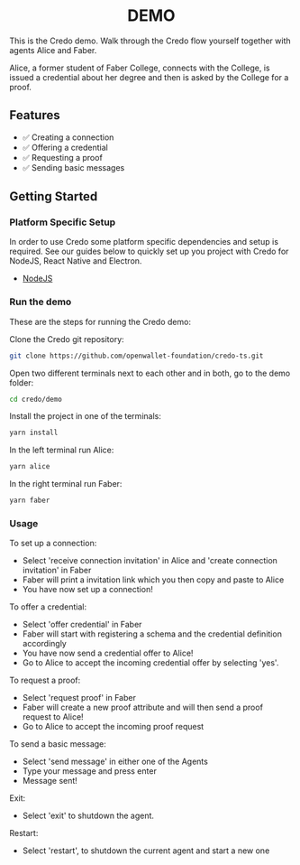 <h1 align="center"><b>DEMO</b></h1>

This is the Credo demo. Walk through the Credo flow yourself together with agents Alice and Faber.

Alice, a former student of Faber College, connects with the College, is issued a credential about her degree and then is asked by the College for a proof.

## Features

- ✅ Creating a connection
- ✅ Offering a credential
- ✅ Requesting a proof
- ✅ Sending basic messages

## Getting Started

### Platform Specific Setup

In order to use Credo some platform specific dependencies and setup is required. See our guides below to quickly set up you project with Credo for NodeJS, React Native and Electron.

- [NodeJS](https://https://credo.js.org/guides/getting-started/installation/nodejs)

### Run the demo

These are the steps for running the Credo demo:

Clone the Credo git repository:

```sh
git clone https://github.com/openwallet-foundation/credo-ts.git
```

Open two different terminals next to each other and in both, go to the demo folder:

```sh
cd credo/demo
```

Install the project in one of the terminals:

```sh
yarn install
```

In the left terminal run Alice:

```sh
yarn alice
```

In the right terminal run Faber:

```sh
yarn faber
```

### Usage

To set up a connection:

- Select 'receive connection invitation' in Alice and 'create connection invitation' in Faber
- Faber will print a invitation link which you then copy and paste to Alice
- You have now set up a connection!

To offer a credential:

- Select 'offer credential' in Faber
- Faber will start with registering a schema and the credential definition accordingly
- You have now send a credential offer to Alice!
- Go to Alice to accept the incoming credential offer by selecting 'yes'.

To request a proof:

- Select 'request proof' in Faber
- Faber will create a new proof attribute and will then send a proof request to Alice!
- Go to Alice to accept the incoming proof request

To send a basic message:

- Select 'send message' in either one of the Agents
- Type your message and press enter
- Message sent!

Exit:

- Select 'exit' to shutdown the agent.

Restart:

- Select 'restart', to shutdown the current agent and start a new one
